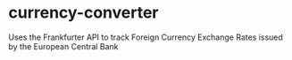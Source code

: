 # currency-converter
Uses the Frankfurter API to track Foreign Currency Exchange Rates issued by the European Central Bank
